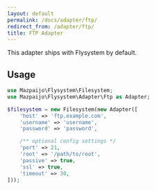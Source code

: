 ```yaml
---
layout: default
permalink: /docs/adapter/ftp/
redirect_from: /adapter/ftp/
title: FTP Adapter
---
```


This adapter ships with Flysystem by default.

## Usage

```php
use Mazpaijo\Flysystem\Filesystem;
use Mazpaijo\Flysystem\Adapter\Ftp as Adapter;

$filesystem = new Filesystem(new Adapter([
    'host' => 'ftp.example.com',
    'username' => 'username',
    'password' => 'password',

    /** optional config settings */
    'port' => 21,
    'root' => '/path/to/root',
    'passive' => true,
    'ssl' => true,
    'timeout' => 30,
]));
```
